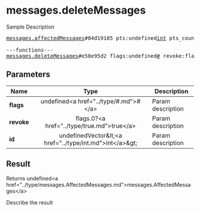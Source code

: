 # messages.deleteMessages

Sample Description

<pre>
<a href="../constructor/messages.affectedMessages">messages.affectedMessages</a>#84d19185 pts:undefined<a href="../type/int.md">int</a> pts_count:undefined<a href="../type/int.md">int</a> = undefined<a href="../type/messages.AffectedMessages.md">messages.AffectedMessages</a>;

---functions---
<a href="../method/messages.deleteMessages.md">messages.deleteMessages</a>#e58e95d2 flags:undefined<a href="../type/#.md">#</a> revoke:flags.0?<a href="../type/true.md">true</a> id:undefinedVector&lt;<a href="../type/int.md">int</a>&gt; = undefined<a href="../type/messages.AffectedMessages.md">messages.AffectedMessages</a>;
</pre>

## Parameters

| Name | Type | Description |
|------|:----:|-------------|
| **flags** | undefined&lt;a href=&#34;../type/#.md&#34;&gt;#&lt;/a&gt; | Param description |
| **revoke** | flags.0?&lt;a href=&#34;../type/true.md&#34;&gt;true&lt;/a&gt; | Param description |
| **id** | undefinedVector&amp;lt;&lt;a href=&#34;../type/int.md&#34;&gt;int&lt;/a&gt;&amp;gt; | Param description |

## Result

Returns undefined&lt;a href=&#34;../type/messages.AffectedMessages.md&#34;&gt;messages.AffectedMessages&lt;/a&gt;

Describe the result


